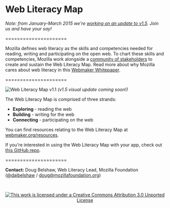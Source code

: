 Web Literacy Map
==========================

*Note: from January-March 2015 we're [working on an update to v1.5](https://wiki.mozilla.org/Webmaker/WebLiteracyMap/v1.5). Join us and have your say!*

=====================

Mozilla defines web literacy as the skills and competencies needed for reading, writing and participating on the open web. To chart these skills and competencies, Mozilla work alongside a [community of stakeholders](https://wiki.mozilla.org/Learning/WebLiteracyMap/Contributors) to create and sustain the Web Literacy Map. Read more about why Mozilla cares about web literacy in this [Webmaker Whitepaper](https://mozilla.github.io/webmaker-whitepaper/).

=====================

![Web Literacy Map v1.1](https://i.imgur.com/4U0zZLH.png)
*(v1.5 visual update coming soon!)*

The Web Literacy Map is comprised of three strands:

* **Exploring** - reading the web
* **Building** - writing for the web
* **Connecting** - participating on the web 

You can find resources relating to the Web Literacy Map at [webmaker.org/resources](https://webmaker.org/resources).

If you're interested in using the Web Literacy Map with your app, check out [this GitHub repo](https://github.com/mozilla/web-literacy-client).

=====================

**Contact:** Doug Belshaw, Web Literacy Lead, Mozilla Foundation ([@dajbelshaw](https://twitter.com/dajbelshaw) / [doug@mozillafoundation.org](mailto:doug@mozillafoundation.org))

<br>
<p align="center"><a href="https://creativecommons.org/licenses/by/3.0/deed.en_US"><img src="https://i.creativecommons.org/l/by/3.0/88x31.png" alt="This work is licensed under a Creative Commons Attribution 3.0 Unported License"></a></p>
